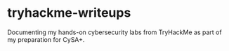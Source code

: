 # tryhackme-writeups
Documenting my hands-on cybersecurity labs from TryHackMe as part of my preparation for CySA+.
